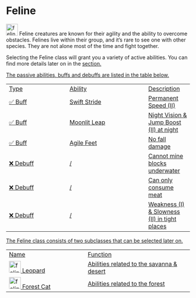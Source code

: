 # Feline

<img src="icon_feline.png" alt="feline_icon" width="32" style="inline" title="Feline Icon"/> Feline creatures are known for their agility and the ability to overcome obstacles. Felines live within their group, and it’s rare to see one with other species. They are not alone most of the time and fight together.

<chapter title="Active Abilities"/>

Selecting the Feline class will grant you a variety of active abilities. You can find more details later on in the <a href="Elements.md"/>section.

<chapter title="Passive Abilities"/>

The passive abilities, buffs and debuffs are listed in the table below.

<table>
    <tr>
        <td width="150">Type</td>
        <td width="200">Ability</td>
        <td>Description</td>
    </tr>
    <tr>
        <td>✅ Buff</td>
        <td>Swift Stride</td>
        <td>Permanent Speed (II)</td>
    </tr>
    <tr>
        <td>✅ Buff</td>
        <td>Moonlit Leap</td>
        <td>Night Vision & Jump Boost (II) at night</td>
    </tr>
    <tr>
        <td>✅ Buff</td>
        <td>Agile Feet</td>
        <td>No fall damage</td>
    </tr>
    <tr>
        <td>❌ Debuff</td>
        <td>/</td>
        <td>Cannot mine blocks underwater</td>
    </tr>
    <tr>
        <td>❌ Debuff</td>
        <td>/</td>
        <td>Can only consume meat</td>
    </tr>
    <tr>
        <td>❌ Debuff</td>
        <td>/</td>
        <td>Weakness (I) & Slowness (II) in tight places</td>
    </tr>
</table>

<chapter title="Subclasses"/>

The Feline class consists of two subclasses that can be selected later on.

<table>
    <tr>
        <td width="200">Name</td>
        <td>Function</td>
    </tr>
    <tr>
        <td><img src="icon_feline.png" alt="feline_icon" width="32" style="inline" title="Feline Icon"/> Leopard</td>
        <td>Abilities related to the savanna & desert</td>
    </tr>
    <tr>
        <td><img src="icon_feline.png" alt="feline_icon" width="32" style="inline" title="Feline Icon"/> Forest Cat</td>
        <td>Abilities related to the forest</td>
    </tr>
</table>